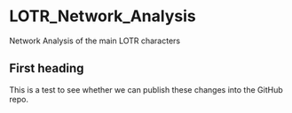 # LOTR_Network_Analysis
Network Analysis of the main LOTR characters

## First heading

This is a test to see whether we can publish these changes into the GitHub repo. 
